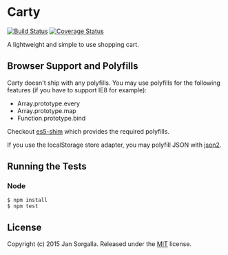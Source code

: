 Carty
=====

[![Build Status](https://travis-ci.org/jsor/carty.svg?branch=master)](https://travis-ci.org/jsor/carty)
[![Coverage Status](https://coveralls.io/repos/jsor/carty/badge.svg)](https://coveralls.io/r/jsor/carty)

A lightweight and simple to use shopping cart.

Browser Support and Polyfills
-----------------------------

Carty doesn't ship with any polyfills. You may use polyfills for the following
features (if you have to support IE8 for example):

* Array.prototype.every
* Array.prototype.map
* Function.prototype.bind

Checkout [es5-shim](https://github.com/es-shims/es5-shim) which provides the
required polyfills.

If you use the localStorage store adapter, you may polyfill JSON with
[json2](https://github.com/douglascrockford/JSON-js).

Running the Tests
-----------------

### Node

    $ npm install
    $ npm test

License
-------

Copyright (c) 2015 Jan Sorgalla.
Released under the [MIT](LICENSE?raw=1) license.
